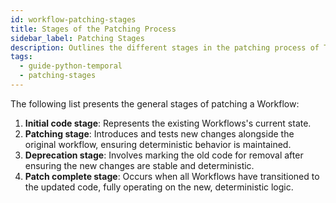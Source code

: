 ```yaml
---
id: workflow-patching-stages
title: Stages of the Patching Process
sidebar_label: Patching Stages
description: Outlines the different stages in the patching process of Temporal workflows, focusing on the transition from old to new code.
tags:
  - guide-python-temporal
  - patching-stages
---
```


The following list presents the general stages of patching a Workflow:

1. **Initial code stage**: Represents the existing Workflows's current state.
2. **Patching stage**: Introduces and tests new changes alongside the original workflow, ensuring deterministic behavior is maintained.
3. **Deprecation stage**: Involves marking the old code for removal after ensuring the new changes are stable and deterministic.
4. **Patch complete stage**: Occurs when all Workflows have transitioned to the updated code, fully operating on the new, deterministic logic.
